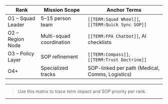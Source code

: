 |Rank|Mission Scope|Anchor Terms|
|---|---|---|
|O1 – Squad Leader|5–15 person team|`[[TERM:Squad Wheel]]`, `[[TERM:Quick Sync SOP]]`|
|O2 – Region Node|Multi-squad coordination|`[[TERM:FPA Chatbot]]`, AI checklists|
|O3 – Policy Layer|SOP refinement|`[[TERM:Compass]]`, `[[TERM:Trust Doctrine]]`|
|O4+|Specialized tracks|SOP-linked per path (Medical, Comms, Logistics)|  
---  
> Use this matrix to trace term impact and SOP priority per rank.  
---